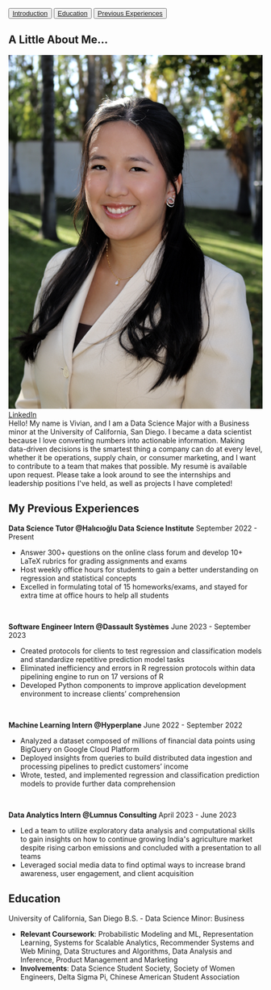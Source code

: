 <button><a href="#Introduction">Introduction</a></button>
<button><a href="#Education">Education</a></button>
<button><a href="#Experience">Previous Experiences</a></button>

## A Little About Me...
<p id="Introduction">
  <div class="gallery">
    <div>
        <img src="vivian.jpg" alt="Vivian Lin">
        <a href="https://www.linkedin.com/in/vivian-esther-lin/" class="button" target="_blank">LinkedIn</a>
    </div>
Hello! My name is Vivian, and I am a Data Science Major with a Business minor at the University of California, San Diego. I became a data scientist because I love converting numbers into actionable information. Making data-driven decisions is the smartest thing a company can do at every level, whether it be operations, supply chain, or consumer marketing, and I want to contribute to a team that makes that possible. My resumè is available upon request. Please take a look around to see the internships and leadership positions I've held, as well as projects I have completed! 
</p>

## My Previous Experiences
<p id="Experience">
<strong>Data Science Tutor @Halıcıoğlu Data Science Institute</strong>
September 2022 - Present
<ul>
  <li>Answer 300+ questions on the online class forum and develop 10+ LaTeX rubrics for grading assignments and exams</li>
  <li>Host weekly office hours for students to gain a better understanding on regression and statistical concepts</li>
  <li>Excelled in formulating total of 15 homeworks/exams, and stayed for extra time at office hours to help all students</li>
</ul>

<br>

<strong>Software Engineer Intern @Dassault Systèmes</strong>
June 2023 - September 2023
<ul>
  <li>Created protocols for clients to test regression and classification models and standardize repetitive prediction model tasks</li>
  <li>Eliminated inefficiency and errors in R regression protocols within data pipelining engine to run on 17 versions of R</li>
  <li>Developed Python components to improve application development environment to increase clients’ comprehension</li>
</ul>

<br>

<strong>Machine Learning Intern @Hyperplane</strong>
June 2022 - September 2022
<ul>
  <li>Analyzed a dataset composed of millions of financial data points using BigQuery on Google Cloud Platform</li>
  <li>Deployed insights from queries to build distributed data ingestion and processing pipelines to predict customers’ income</li>
  <li>Wrote, tested, and implemented regression and classification prediction models to provide further data comprehension</li>
</ul>

<br>

<strong>Data Analytics Intern @Lumnus Consulting</strong>
April 2023 - June 2023
<ul>
  <li>Led a team to utilize exploratory data analysis and computational skills to gain insights on how to continue growing India's agriculture market despite rising carbon emissions and concluded with a presentation to all teams </li>
  <li>Leveraged social media data to find optimal ways to increase brand awareness, user engagement, and client acquisition </li>
</ul>
</p>

## Education
<p id="Education">
University of California, San Diego
  B.S. - Data Science
  Minor: Business
<ul>
  <li><strong>Relevant Coursework</strong>: Probabilistic Modeling and ML, Representation Learning, Systems for Scalable Analytics, Recommender Systems and Web Mining, Data Structures and Algorithms, Data Analysis and Inference, Product Management and Marketing</li>
  <li><strong>Involvements</strong>: Data Science Student Society, Society of Women Engineers, Delta Sigma Pi, Chinese American Student Association</li>
</ul>
</p>

